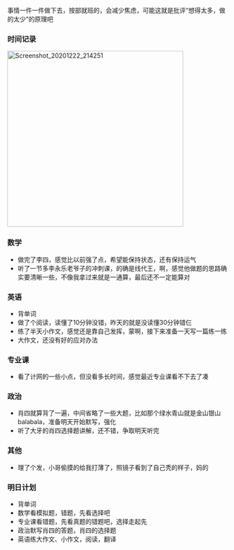 事情一件一件做下去，按部就班的，会减少焦虑，可能这就是批评“想得太多，做的太少”的原理吧

### 时间记录

<img src="https://raw.githubusercontent.com/Kong-PR/Typora-picture/master/img/Screenshot_20201222_214251.jpg" alt="Screenshot_20201222_214251" width=400 />

### 数学

- 做完了李四，感觉比以前强了点，希望能保持状态，还有保持运气
- 听了一节多李永乐老爷子的冲刺课，的确是线代王，啊，感觉他做题的思路确实要清晰一些，不像我拿过来就是一通算，最后还不一定能算对

### 英语

- 背单词
- 做了个阅读，读懂了10分钟没错，昨天的就是没读懂30分钟错仨
- 练了半天小作文，感觉还是靠自己发挥，蒙啊，接下来准备一天写一篇练一练
- 大作文，还没有好的应对办法

### 专业课

- 看了计网的一些小点，但没看多长时间，感觉最近专业课看不下去了凑

### 政治

- 肖四就算背了一遍，中间省略了一些大题，比如那个绿水青山就是金山银山 balabala，准备明天开始默写，强化
- 听了大牙的肖四选择题讲解，还不错，争取明天听完

### 其他

- 理了个发，小哥偷摸的给我打薄了，照镜子看到了自己秃的样子，妈的

### 明日计划

- 背单词
- 数学看模拟题，错题，先看选择吧
- 专业课看错题，先看真题的错题吧，选择走起先
- 政治默写肖四的答题，肖四的选择题
- 英语练大作文、小作文，阅读，翻译